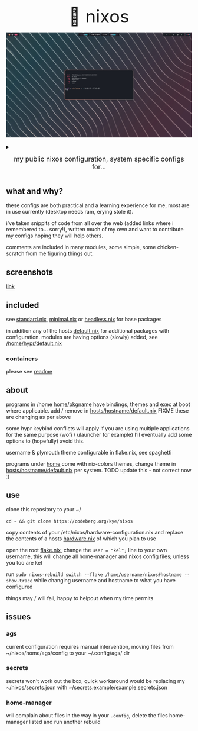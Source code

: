 <p align="center"> <font size="16">
🍝 nixos
</font>
</p>

[<img src="screenshots/header.readme.jpg" />](screenshots/header.readme.jpg)

<details>
    <summary> <p align="center"> <font size="4"> my public nixos configuration, system specific configs for...
</font></p></summary>
<p align="center">
<table>
  <tr>
    <th>machine</th>
    <th>cpu</th>
    <th>gpu</th>
    <th>use case</th>
  </tr>
  <tr>
    <td>serv</td>
    <td>9900k</td>
    <td>igpu</td>
    <td>file server & container host</td>
  </tr>
  <tr>
    <td>erying</td>
    <td>1370p es</td>
    <td>igpu</td>
    <td>container host</td>
  </tr>
  <tr>
    <td>laptop</td>
    <td>4800hs</td>
    <td>gtx1650 | igpu</td>
    <td>main machine, general purpose</td>
  </tr>
  <tr>
    <td>notebook</td>
    <td>n3700</td>
    <td>igpu</td>
    <td>meme</td>
  </tr>
  <tr>
    <td>desktop</td>
    <td>13900kf</td>
    <td>rtx3070</td>
    <td>gaming</td>
  </tr>
</table>

</details>
</p>

## what and why?
these configs are both practical and a learning experience for me, most are in use currently (desktop needs ram, erying stole it).

i've taken snippits of code from all over the web (added links where i remembered to... sorry!), written much of my own and want to contribute my configs hoping they will help others.

comments are included in many modules, some simple, some chicken-scratch from me figuring things out.

## screenshots

[link](screenshots/README.md)

## included
see [standard.nix](hosts/standard.nix), [minimal.nix](hosts/minimal.nix) or [headless.nix](hosts/headless.nix) for base packages

in addition any of the hosts [default.nix](hosts/laptop/default.nix) for additional packages with configuration.
modules are having options (slowly) added, see [/home/hypr/default.nix](home/hypr/default.nix)

### containers
please see [readme](containers/README.md)

## about
programs in /home [home/pkgname](home/kitty/default.nix) have bindings, themes and exec at boot where applicable. add / remove in [hosts/hostname/default.nix](hosts/laptop/default.nix) FIXME these are changing as per above

some hypr keybind conflicts will apply if you are using multiple applications for the same purpose (wofi / ulauncher for example) I'll eventually add some options to (hopefully) avoid this.

username & plymouth theme configurable in flake.nix, see spaghetti

programs under [home](home/) come with nix-colors themes, change theme in [hosts/hostname/default.nix](hosts/laptop/default.nix) per system. TODO update this - not correct now :)

## use
clone this repository to your ~/

 ```cd ~ && git clone https://codeberg.org/kye/nixos```

copy contents of your /etc/nixos/hardware-configuration.nix and replace the contents of a hosts [hardware.nix](hosts/laptop/hardware.nix) of which you plan to use

open the root [flake.nix](flake.nix), change the ```user = "kel";``` line to your own username, this will change all home-manager and nixos config files; unless you too are kel

run ```sudo nixos-rebuild switch --flake /home/username/nixos#hostname --show-trace``` while changing username and hostname to what you have configured

things may / will fail, happy to helpout when my time permits

## issues

### ags
current configuration requires manual intervention, moving files from ~/nixos/home/ags/config to your ~/.config/ags/ dir

### secrets
secrets won't work out the box, quick workaround would be replacing my ~/nixos/secrets.json with ~/secrets.example/example.secrets.json

### home-manager
will complain about files in the way in your ```.config```, delete the files home-manager listed and run another rebuild